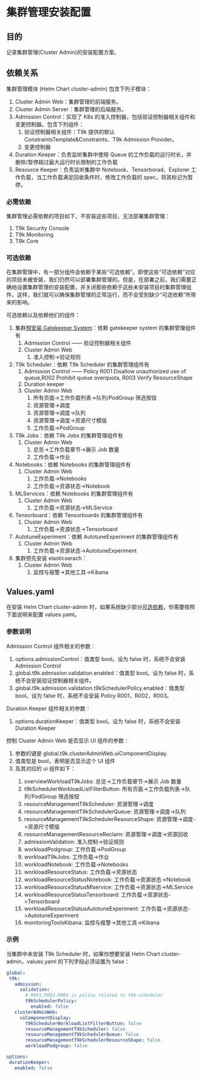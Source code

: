 # 集群管理安装配置

## 目的

记录集群管理(Cluster Admin)的安装配置方案。

## 依赖关系

集群管理模块 (Helm Chart cluster-admin) 包含下列子模块：
1. Cluster Admin Web：集群管理的前端服务。
2. Cluster Admin Server：集群管理的后端服务。
3. Admission Control：实现了 K8s 的准入控制器，包括验证控制器相关组件和变更控制器。包含下列组件：
    1. 验证控制器相关组件：T9k 提供的默认 ConstraintsTemplate&Constraints、T9k Admission Provider。
    2. 变更控制器
4. Duration Keeper：负责监听集群中使用 Queue 的工作负载的运行时长，并删除/暂停超过最大运行时长限制的工作负载
5. Resource Keeper：负责监听集群中 Notebook、Tensorborad、Explorer 工作负载，当工作负载满足回收条件时，修改工作负载的 spec，将其标记为暂停。

### 必需依赖

集群管理必需依赖的项目如下，不安装这些项目，无法部署集群管理：
1. T9k Security Console
2. T9k Monitoring
3. T9k Core

### 可选依赖

在集群管理中，有一部分组件会依赖于某些“可选依赖”。即使这些“可选依赖”对应的项目未被安装，我们仍然可以部署集群管理的。但是，在部署之前，我们需要正确地设置集群管理的安装配置，并关闭那些依赖于这些未安装项目的集群管理组件。这样，我们就可以确保集群管理的正常运行，而不会受到缺少“可选依赖”所带来的影响。

可选依赖以及依赖他们的组件：
1. 集群[预安装 Gatekeeper System](../online/k8s-components/gatekeeper.md)：依赖 gatekeeper system 的集群管理组件有
    1. Admission Control —— 验证控制器相关组件
    2. Cluster Admin Web
        1. 准入控制->验证规则
2. T9k Scheduler：依赖 T9k Scheduler 的集群管理组件有
    1. Admission Control —— Policy R001 Disallow unauthorized use of queue,R002 Prohibit queue overquota, R003 Verify ResourceShape
    2. Duration keeper
    3. Cluster Admin Web
        1. 所有页面->工作负载列表->队列/PodGroup 筛选按钮
        2. 资源管理->调度
        3. 资源管理->调度->队列
        4. 资源管理->调度->资源尺寸模版
        5. 工作负载->PodGroup
3. T9k Jobs：依赖 T9k Jobs 的集群管理组件有
    1. Cluster Admin Web
        1. 总览->工作负载章节->展示 Job 数量
        2. 工作负载->作业
4. Notebooks：依赖 Notebooks 的集群管理组件有
    1. Cluster Admin Web
        1. 工作负载->Notebooks
        2. 工作负载->资源状态->Notebook
5. MLServices：依赖 Notebooks 的集群管理组件有
    1. Cluster Admin Web
        1. 工作负载->资源状态->MLService
6. Tensorboard：依赖 Tensorboards 的集群管理组件有
    1. Cluster Admin Web
        1. 工作负载->资源状态->Tensorboard
7. AutotuneExperiment：依赖 AutotuneExperiment 的集群管理组件有
    1. Cluster Admin Web
        1. 工作负载->资源状态->AutotuneExperiment
8. 集群预先安装 elasticserach：
    1. Cluster Admin Web
        1. 监控与报警->其他工具->Kibana

## Values.yaml

在安装 Helm Chart cluster-admin 时，如果系统缺少部分[可选依赖](#可选依赖)，你需要按照下面说明来配置 values.yaml。

### 参数说明

Admission Control 组件相关的参数：
1. options.admissionControl：值类型 bool。设为 false 时，系统不会安装 Admission Control
2. global.t9k.admission.validation.enabled：值类型 bool。设为 false 时，系统不会安装验证控制器相关组件。
3. global.t9k.admission.validation.t9kSchedulerPolicy.enabled：值类型 bool。设为 false 时，系统不会安装 Policy R001，R002，R003。

Duration Keeper 组件相关的参数：
1. options.durationKeeper：值类型 bool。设为 false 时，系统不会安装 Duration Keeper

控制 Cluster Admin Web 是否显示 UI 组件的参数：
1. 参数的键是 global.t9k.clusterAdminWeb.uiComponentDisplay.<ui-component-name>
2. 值类型是 bool，表明是否显示这个 UI 组件
3. <ui-component-name> 及其对应的 ui 组件如下：
    1. overviewWorkloadT9kJobs: 总览->工作负载章节->展示 Job 数量
    2. t9kSchedulerWorkloadListFilterButton: 所有页面->工作负载列表->队列/PodGroup 筛选按钮
    3. resourceManagementT9kScheduler: 资源管理->调度
    4. resourceManagementT9kSchedulerQueue: 资源管理->调度->队列
    5. resourceManagementT9kSchedulerResourceShape: 资源管理->调度->资源尺寸模版
    6. resourceManagementResourceReclaim: 资源管理->调度->资源回收
    7. admissionValidation: 准入控制->验证规则
    8. workloadPodgroup: 工作负载->PodGroup
    9. workloadT9kJobs: 工作负载->作业
    10. workloadNotebook: 工作负载->Notebooks
    11. workloadResourceStatus: 工作负载->资源状态
    12. workloadResourceStatusNotebook: 工作负载->资源状态->Notebook
    13. workloadResourceStatusMlservice: 工作负载->资源状态->MLService
    14. workloadResourceStatusTensorboard: 工作负载->资源状态->Tensorboard
    15. workloadResourceStatusAutotuneExperiment: 工作负载->资源状态->AutotuneExperiment
    16. monitoringToolsKibana: 监控与报警->其他工具->Kibana

### 示例

当集群中未安装 T9k Scheduler 时，如果你想要安装 Helm Chart cluster-admin，values.yaml 的下列字段必须设置为 false：
```yaml
global:
 t9k:
   admission:
     validation:
       # R001,R002,R003 is policy related to t9k-scheduler
       t9kSchedulerPolicy:
         enabled: false
   clusterAdminWeb:
     uiComponentDisplay:
       t9kSchedulerWorkloadListFilterButton: false
       resourceManagementT9kScheduler: false
       resourceManagementT9kSchedulerQueue: false
       resourceManagementT9kSchedulerResourceShape: false
       workloadPodgroup: false

options:
 durationKeeper:
   enabled: false
```
